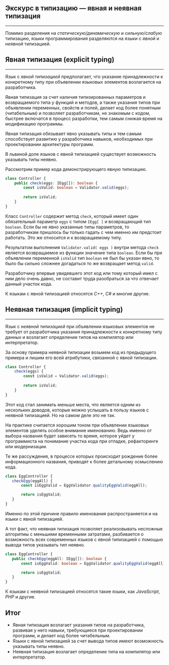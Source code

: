 ## Экскурс в типизацию — явная и неявная типизация
________________

Помимо разделения на *статическую/динамическую* и *сильную/слабую* типизацию, языки программирования разделяются на языки с *явной* и *неявной* типизацией. 


## Явная типизация (explicit typing)
________________

Язык с *явной типизацией* предполагает, что указание принадлежности к конкретному типу при объявлении языковых элементов возлагается на разработчика.

Явная типизация за счет наличия типизированных параметров и возвращаемого типа у функций и методов, а также указания типов при объявлении переменных, свойств и полей, делает код более понятным (читабельным) и позволяет разработчикам, не знакомым с кодом, быстрее включатся в процесс разработки, тем самым снижая время на модификацию программы.

Явная типизация обязывает явно указывать типы и тем самым способствует развитию у разработчика навыков, необходимых при проектировании архитектуры программ.

В львиной доле языков с явной типизацией существует возможность указывать типы неявно.

Рассмотрим пример кода демонстрирующего явную типизацию.

~~~~~typescript
class Controller {
    public check(eggs: IEgg[]): boolean {
        const isValid: boolean = Validator.valid(eggs);
        
        return isValid;
    }
}
~~~~~

Класс `Controller` содержит метод `check`, который имеет один обязательный параметр `eggs` c типом `IEgg[ ]` и возвращающий тип `boolean`. Если бы не явно указанные типы параметров, то разработчикам пришлось бы только гадать с чем  именно им предстоит работать. Это же относится и к возвращаемому типу.

Результатом выполнения `Validator.valid( eggs )` внутри метода `check` является возвращаемое из функции значение типа `boolean`. Если бы при объявлении переменной `isValid` тип `boolean` не был бы указан явно, то было бы сильно сложнее догадаться то же возвращает метод `valid`.

Разработчику впервые увидевшего этот код или тому который имел с ним дело очень давно, не составит труда разобраться за что отвечает данный участок кода.

К языкам с явной типизацией относятся *С++*, *С#* и многие другие.


## Неявная типизация (implicit typing)
________________

Язык с *неявной типизацией* при объявлении языковых элементов не требует от разработчика указания принадлежности к конкретному типу данных и возлагает определение типов на компилятор или интерпретатор.

За основу примера неявной типизации возьмем код из предыдущего примера и лишим его всей атрибутики, связанной с явной типизации.

~~~~~typescript
class Controller {
    check(eggs) {
        const isValid = Validator.valid(eggs);
        
        return isValid;
    }
}
~~~~~

Этот код стал занимать меньше места, что является одним из нескольких доводов, которые можно услышать в пользу языков с неявной типизацией. Но на самом деле это не так.

На практике считается хорошим тоном при объявлении языковых элементов уделять особое внимание именованию. Ведь именно от выбора названия будет зависеть то время, которое уйдет у программиста на понимание участка кода при отладке, рефакторинге или модернизации.

Те же рассуждения, в процессе которых происходит рождение более информационного названия, приводят к более детальному осмыслению кода.

~~~~~typescript
class EggController {
   checkEgg(eggAll) {
       const isEggValid = EggValidator.qualityEggValid(eggAll);

       return isEggValid;
   }
}
~~~~~

Именно по этой причине правило именования распространяется и на языки с явной типизацией.

А тот факт, что неявная типизация позволяет реализовывать несложные алгоритмы с меньшими временными затратами, разбивается о возможность всех современных языков с явной типизацией с помощью вывода типов указывать тип неявно.

~~~~~typescript
class EggController {
   public checkEgg(eggAll: IEgg[]): boolean {
       const isEggValid: boolean = EggValidator.qualityEggValid(eggAll);

       return isEggValid;
   }
}
~~~~~

К языкам с неявной типизацией относятся такие языки, как *JavaScript*, *PHP* и другие.


## Итог

- Явная типизация возлагает указания типов на разработчика, развивая у него навыки, требующиеся при проектировании программ, и делает код более читабельным.
- Языки с явной типизацией за счет вывода типов имеют возможность указывать типы неявно.
- Неявная типизация возлагает определение типа на компилятор или интерпретатор.
